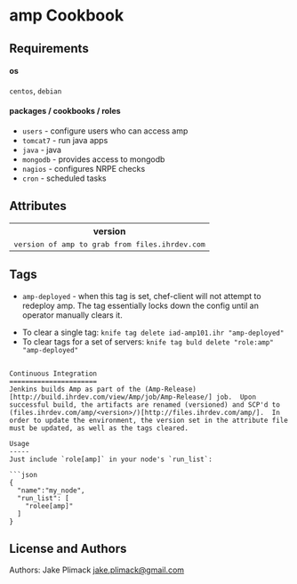 amp Cookbook
============


Requirements
------------
#### os
`centos`, `debian`

#### packages / cookbooks / roles
- `users` - configure users who can access amp
- `tomcat7` - run java apps
- `java` - java
- `mongodb` - provides access to mongodb
- `nagios` - configures NRPE checks
- `cron` - scheduled tasks

Attributes
----------
<table>
  <tr>
    <th>version</th>
  </tr>
  <tr>
    <td><tt>version of amp to grab from files.ihrdev.com</tt></td>
  </tr>
</table>

Tags
----
- `amp-deployed` - when this tag is set, chef-client will not attempt to redeploy amp.  The tag essentially locks down the config until an operator manually clears it.
* To clear a single tag: `knife tag delete iad-amp101.ihr "amp-deployed"`
* To clear tags for a set of servers: `knife tag buld delete "role:amp" "amp-deployed"`
```

Continuous Integration
======================
Jenkins builds Amp as part of the (Amp-Release)[http://build.ihrdev.com/view/Amp/job/Amp-Release/] job.  Upon successful build, the artifacts are renamed (versioned) and SCP'd to (files.ihrdev.com/amp/<version>/)[http://files.ihrdev.com/amp/].  In order to update the environment, the version set in the attribute file must be updated, as well as the tags cleared.

Usage
-----
Just include `role[amp]` in your node's `run_list`:

```json
{
  "name":"my_node",
  "run_list": [
    "rolee[amp]"
  ]
}
```

License and Authors
-------------------
Authors: Jake Plimack <jake.plimack@gmail.com>
